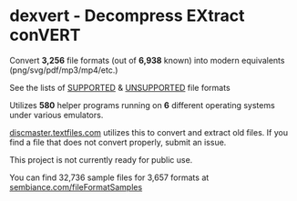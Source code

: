 # dexvert - **D**ecompress **EX**tract con**VERT**
Convert **3,256** file formats (out of **6,938** known) into modern equivalents (png/svg/pdf/mp3/mp4/etc.)

See the lists of [SUPPORTED](SUPPORTED.md) & [UNSUPPORTED](UNSUPPORTED.md) file formats

Utilizes **580** helper programs running on **6** different operating systems under various emulators.

[discmaster.textfiles.com](http://discmaster.textfiles.com/) utilizes this to convert and extract old files. If you find a file that does not convert properly, submit an issue.

This project is not currently ready for public use.

You can find 32,736 sample files for 3,657 formats at [sembiance.com/fileFormatSamples](https://sembiance.com/fileFormatSamples/)
